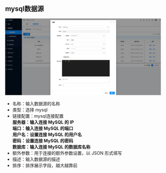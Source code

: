 mysql数据源
----

![输入图片说明](https://raw.githubusercontent.com/xuwei95/ezdata_press/master/images/datasource_mysql.png?raw=true "在这里输入图片标题")

- 名称：输入数据源的名称
- 类型：选择 mysql
- 链接配置：mysql连接配置  
  **服务器：输入连接 MySQL 的 IP**  
  **端口：输入连接 MySQL 的端口**  
  **用户名：设置连接 MySQL 的用户名**  
  **密码：设置连接 MySQL 的密码**  
  **数据库：输入连接 MySQL 的数据库名称**  
- 额外参数：用于连接的额外参数设置，以 JSON 形式填写
- 描述：输入数据源的描述
- 排序：排序展示字段，越大越靠前
